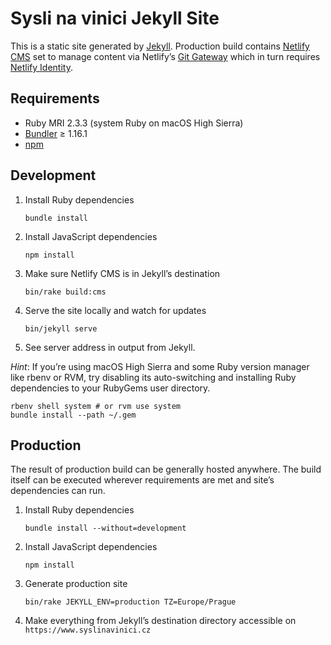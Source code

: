 Sysli na vinici Jekyll Site
===========================

This is a static site generated by [Jekyll][jekyll]. Production build contains [Netlify CMS][netlify-cms] set to manage content via Netlify’s [Git Gateway][git-gateway] which in turn requires [Netlify Identity][netlify-identity].

Requirements
------------

* Ruby MRI 2.3.3 (system Ruby on macOS High Sierra)
* [Bundler][bundler] ≥ 1.16.1
* [npm][npm]

Development
-----------

1. Install Ruby dependencies

       bundle install

2. Install JavaScript dependencies

       npm install

3. Make sure Netlify CMS is in Jekyll’s destination

       bin/rake build:cms

4. Serve the site locally and watch for updates

       bin/jekyll serve

5. See server address in output from Jekyll.

*Hint*: If you’re using macOS High Sierra and some Ruby version manager like rbenv or RVM, try disabling its auto-switching and installing Ruby dependencies to your RubyGems user directory.

    rbenv shell system # or rvm use system
    bundle install --path ~/.gem

Production
----------

The result of production build can be generally hosted anywhere. The build itself can be executed wherever requirements are met and site’s dependencies can run.

1. Install Ruby dependencies

       bundle install --without=development

2. Install JavaScript dependencies

       npm install

3. Generate production site

       bin/rake JEKYLL_ENV=production TZ=Europe/Prague

4. Make everything from Jekyll’s destination directory accessible
   on `https://www.syslinavinici.cz`


[jekyll]: https://jekyllrb.com
[netlify-cms]: https://www.netlifycms.org
[git-gateway]: https://www.netlify.com/docs/git-gateway/
[netlify-identity]: https://www.netlify.com/docs/identity/
[bundler]: https://bundler.io/#getting-started
[npm]: https://www.npmjs.com/get-npm
